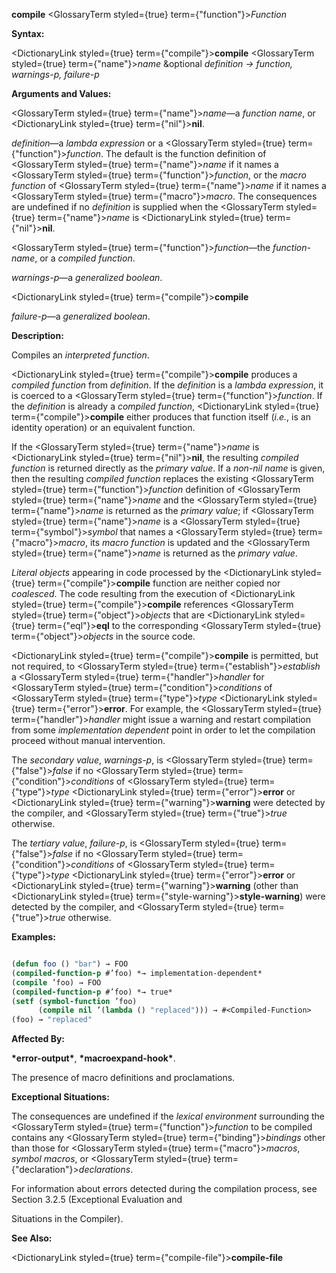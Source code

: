 **compile** <GlossaryTerm styled={true} term={"function"}><i>Function</i></GlossaryTerm> 



**Syntax:** 



<DictionaryLink styled={true} term={"compile"}><b>compile</b></DictionaryLink> <GlossaryTerm styled={true} term={"name"}><i>name</i></GlossaryTerm> &amp;optional *definition → function, warnings-p, failure-p* 



**Arguments and Values:** 



<GlossaryTerm styled={true} term={"name"}><i>name</i></GlossaryTerm>—a *function name*, or <DictionaryLink styled={true} term={"nil"}><b>nil</b></DictionaryLink>. 



*definition*—a *lambda expression* or a <GlossaryTerm styled={true} term={"function"}><i>function</i></GlossaryTerm>. The default is the function definition of <GlossaryTerm styled={true} term={"name"}><i>name</i></GlossaryTerm> if it names a <GlossaryTerm styled={true} term={"function"}><i>function</i></GlossaryTerm>, or the *macro function* of <GlossaryTerm styled={true} term={"name"}><i>name</i></GlossaryTerm> if it names a <GlossaryTerm styled={true} term={"macro"}><i>macro</i></GlossaryTerm>. The consequences are undefined if no *definition* is supplied when the <GlossaryTerm styled={true} term={"name"}><i>name</i></GlossaryTerm> is <DictionaryLink styled={true} term={"nil"}><b>nil</b></DictionaryLink>. 



<GlossaryTerm styled={true} term={"function"}><i>function</i></GlossaryTerm>—the *function-name*, or a *compiled function*. 



*warnings-p*—a *generalized boolean*.  







<DictionaryLink styled={true} term={"compile"}><b>compile</b></DictionaryLink> 



*failure-p*—a *generalized boolean*. 



**Description:** 



Compiles an *interpreted function*. 



<DictionaryLink styled={true} term={"compile"}><b>compile</b></DictionaryLink> produces a *compiled function* from *definition*. If the *definition* is a *lambda expression*, it is coerced to a <GlossaryTerm styled={true} term={"function"}><i>function</i></GlossaryTerm>. If the *definition* is already a *compiled function*, <DictionaryLink styled={true} term={"compile"}><b>compile</b></DictionaryLink> either produces that function itself (*i.e.*, is an identity operation) or an equivalent function. 



If the <GlossaryTerm styled={true} term={"name"}><i>name</i></GlossaryTerm> is <DictionaryLink styled={true} term={"nil"}><b>nil</b></DictionaryLink>, the resulting *compiled function* is returned directly as the *primary value*. If a *non-nil name* is given, then the resulting *compiled function* replaces the existing <GlossaryTerm styled={true} term={"function"}><i>function</i></GlossaryTerm> definition of <GlossaryTerm styled={true} term={"name"}><i>name</i></GlossaryTerm> and the <GlossaryTerm styled={true} term={"name"}><i>name</i></GlossaryTerm> is returned as the *primary value*; if <GlossaryTerm styled={true} term={"name"}><i>name</i></GlossaryTerm> is a <GlossaryTerm styled={true} term={"symbol"}><i>symbol</i></GlossaryTerm> that names a <GlossaryTerm styled={true} term={"macro"}><i>macro</i></GlossaryTerm>, its *macro function* is updated and the <GlossaryTerm styled={true} term={"name"}><i>name</i></GlossaryTerm> is returned as the *primary value*. 



*Literal objects* appearing in code processed by the <DictionaryLink styled={true} term={"compile"}><b>compile</b></DictionaryLink> function are neither copied nor *coalesced*. The code resulting from the execution of <DictionaryLink styled={true} term={"compile"}><b>compile</b></DictionaryLink> references <GlossaryTerm styled={true} term={"object"}><i>objects</i></GlossaryTerm> that are <DictionaryLink styled={true} term={"eql"}><b>eql</b></DictionaryLink> to the corresponding <GlossaryTerm styled={true} term={"object"}><i>objects</i></GlossaryTerm> in the source code. 



<DictionaryLink styled={true} term={"compile"}><b>compile</b></DictionaryLink> is permitted, but not required, to <GlossaryTerm styled={true} term={"establish"}><i>establish</i></GlossaryTerm> a <GlossaryTerm styled={true} term={"handler"}><i>handler</i></GlossaryTerm> for <GlossaryTerm styled={true} term={"condition"}><i>conditions</i></GlossaryTerm> of <GlossaryTerm styled={true} term={"type"}><i>type</i></GlossaryTerm> <DictionaryLink styled={true} term={"error"}><b>error</b></DictionaryLink>. For example, the <GlossaryTerm styled={true} term={"handler"}><i>handler</i></GlossaryTerm> might issue a warning and restart compilation from some *implementation dependent* point in order to let the compilation proceed without manual intervention. 



The *secondary value*, *warnings-p*, is <GlossaryTerm styled={true} term={"false"}><i>false</i></GlossaryTerm> if no <GlossaryTerm styled={true} term={"condition"}><i>conditions</i></GlossaryTerm> of <GlossaryTerm styled={true} term={"type"}><i>type</i></GlossaryTerm> <DictionaryLink styled={true} term={"error"}><b>error</b></DictionaryLink> or <DictionaryLink styled={true} term={"warning"}><b>warning</b></DictionaryLink> were detected by the compiler, and <GlossaryTerm styled={true} term={"true"}><i>true</i></GlossaryTerm> otherwise. 



The *tertiary value*, *failure-p*, is <GlossaryTerm styled={true} term={"false"}><i>false</i></GlossaryTerm> if no <GlossaryTerm styled={true} term={"condition"}><i>conditions</i></GlossaryTerm> of <GlossaryTerm styled={true} term={"type"}><i>type</i></GlossaryTerm> <DictionaryLink styled={true} term={"error"}><b>error</b></DictionaryLink> or <DictionaryLink styled={true} term={"warning"}><b>warning</b></DictionaryLink> (other than <DictionaryLink styled={true} term={"style-warning"}><b>style-warning</b></DictionaryLink>) were detected by the compiler, and <GlossaryTerm styled={true} term={"true"}><i>true</i></GlossaryTerm> otherwise. 



**Examples:**
```lisp

(defun foo () "bar") → FOO 
(compiled-function-p #’foo) *→ implementation-dependent* 
(compile ’foo) → FOO 
(compiled-function-p #’foo) *→ true* 
(setf (symbol-function ’foo) 
      (compile nil ’(lambda () "replaced"))) → #<Compiled-Function> 
(foo) → "replaced" 

```
**Affected By:** 



**\*error-output\***, **\*macroexpand-hook\***. 



The presence of macro definitions and proclamations. 



**Exceptional Situations:** 



The consequences are undefined if the *lexical environment* surrounding the <GlossaryTerm styled={true} term={"function"}><i>function</i></GlossaryTerm> to be compiled contains any <GlossaryTerm styled={true} term={"binding"}><i>bindings</i></GlossaryTerm> other than those for <GlossaryTerm styled={true} term={"macro"}><i>macros</i></GlossaryTerm>, *symbol macros*, or <GlossaryTerm styled={true} term={"declaration"}><i>declarations</i></GlossaryTerm>. 



For information about errors detected during the compilation process, see Section 3.2.5 (Exceptional Evaluation and 











Situations in the Compiler). 



**See Also:** 



<DictionaryLink styled={true} term={"compile-file"}><b>compile-file</b></DictionaryLink> 



